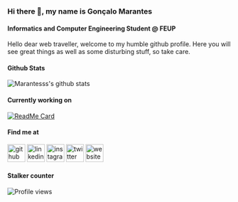 ### Hi there 👋, my name is Gonçalo Marantes
#### Informatics and Computer Engineering Student @ FEUP

Hello dear web traveller, welcome to my humble github profile. Here you will see great things as well as some disturbing stuff, so take care.

#### Github Stats

![Marantesss's github stats](https://github-readme-stats.vercel.app/api?username=Marantesss&show_icons=true)

#### Currently working on

[![ReadMe Card](https://github-readme-stats.vercel.app/api/pin/?username=Marantesss&repo=marantesss.github.io)](https://github.com/Marantesss/marantesss.github.io)

#### Find me at

[<img src='https://cdn.jsdelivr.net/npm/simple-icons@3.0.1/icons/github.svg' alt='github' height='40'>](https://github.com/Marantesss)  [<img src='https://cdn.jsdelivr.net/npm/simple-icons@3.0.1/icons/linkedin.svg' alt='linkedin' height='40'>](https://www.linkedin.com/in/goncalomarantes/)  [<img src='https://cdn.jsdelivr.net/npm/simple-icons@3.0.1/icons/instagram.svg' alt='instagram' height='40'>](https://www.instagram.com/marantesss/)  [<img src='https://cdn.jsdelivr.net/npm/simple-icons@3.0.1/icons/twitter.svg' alt='twitter' height='40'>](https://twitter.com/marantesss)  [<img src='https://cdn.jsdelivr.net/npm/simple-icons@3.0.1/icons/icloud.svg' alt='website' height='40'>](https://marantesss.github.io/)  

#### Stalker counter

![Profile views](https://gpvc.arturio.dev/Marantesss)  

